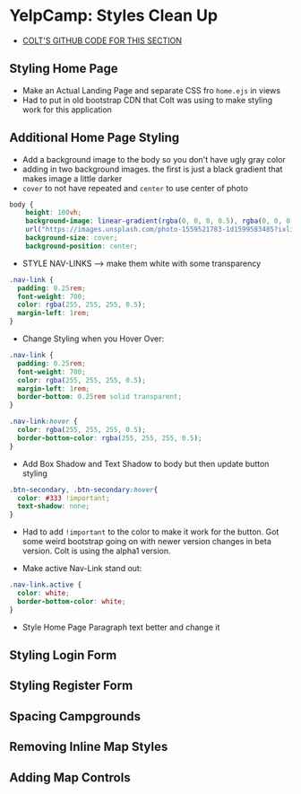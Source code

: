 # YelpCamp: Styles Clean Up
* [COLT'S GITHUB CODE FOR THIS SECTION](https://github.com/Colt/YelpCamp/tree/9d3a45dde998964baf9c25488f6107f3a2f9990b)

## Styling Home Page
- Make an Actual Landing Page and separate CSS fro `home.ejs` in views
- Had to put in old bootstrap CDN that Colt was using to make styling work for this application

## Additional Home Page Styling
- Add a background image to the body so you don't have ugly gray color
- adding in two background images. the first is just a black gradient that makes image a little darker
- `cover` to not have repeated and `center` to use center of photo
```css
body {
    height: 100vh;
    background-image: linear-gradient(rgba(0, 0, 0, 0.5), rgba(0, 0, 0, 0.5)),
    url("https://images.unsplash.com/photo-1559521783-1d1599583485?ixlib=rb-1.2.1&ixid=eyJhcHBfaWQiOjEyMDd9&auto=format&fit=crop&w=1950&q=80");
    background-size: cover;
    background-position: center;
```
* STYLE NAV-LINKS --> make them white with some transparency
```css
.nav-link {
  padding: 0.25rem;
  font-weight: 700;
  color: rgba(255, 255, 255, 0.5);
  margin-left: 1rem;
}
```
* Change Styling when you Hover Over:
```css
.nav-link {
  padding: 0.25rem;
  font-weight: 700;
  color: rgba(255, 255, 255, 0.5);
  margin-left: 1rem;
  border-bottom: 0.25rem solid transparent;
}

.nav-link:hover {
  color: rgba(255, 255, 255, 0.5);
  border-bottom-color: rgba(255, 255, 255, 0.5);
}
```
- Add Box Shadow and Text Shadow to body but then update button styling
```css
.btn-secondary, .btn-secondary:hover{
  color: #333 !important;
  text-shadow: none;
}
```
- Had to add `!important` to the color to make it work for the button. Got some weird bootstrap going on with newer version changes in beta version. Colt is using the alpha1 version.

- Make active Nav-Link stand out:
```css
.nav-link.active {
  color: white;
  border-bottom-color: white;
}
```
* Style Home Page Paragraph text better and change it

## Styling Login Form

## Styling Register Form

## Spacing Campgrounds

## Removing Inline Map Styles

## Adding Map Controls